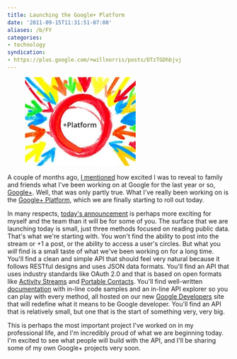 ```yaml
---
title: Launching the Google+ Platform
date: '2011-09-15T11:31:51-07:00'
aliases: /b/FY
categories:
- technology
syndication:
- https://plus.google.com/+willnorris/posts/DTzTGDhbjvj
---
```


<aside class="alignright outset"><figure>
  <img src="plus-platform.jpg" alt="Google+ Platform">
</figure></aside>

A couple of months ago, [I mentioned][] how excited I was to reveal to family and friends what I've been working on at
Google for the last year or so, [Google+][].  Well, that was only partly true.  What I've really been working on is the
[Google+ Platform][], which we are finally starting to roll out today.

In many respects, [today's announcement][] is perhaps more exciting for myself and the team than it will be for some of
you.  The surface that we are launching today is small, just three methods focused on reading public data.  That's what
we're starting with.  You won't find the ability to post into the stream or +1 a post, or the ability to access a user's
circles.  But what you *will* find is a small taste of what we've been working on for a long time.  You'll find a clean
and simple API that should feel very natural because it follows RESTful designs and uses JSON data formats.  You'll find
an API that uses industry standards like OAuth 2.0 and that is based on open formats like [Activity Streams][] and
[Portable Contacts][].  You'll find well-written [documentation][Google+ Platform] with in-line code samples and an
in-line API explorer so you can play with every method, all hosted on our new [Google Developers][] site that will
redefine what it means to be Google developer.  You'll find an API that is relatively small, but one that is the start
of something very, very big.

This is perhaps the most important project I've worked on in my professional life, and I'm incredibly proud of what we
are beginning today.  I'm excited to see what people will build with the API, and I'll be sharing some of my own Google+
projects very soon.

[I mentioned]: /2011/06/google-plus
[Google+]: http://www.google.com/+/
[Google+ Platform]: http://developers.google.com/+/
[today's announcement]: http://googleplusplatform.blogspot.com/
[Activity Streams]: http://activitystrea.ms/
[Portable Contacts]: http://portablecontacts.net/
[Google Developers]: http://developers.google.com/readme
